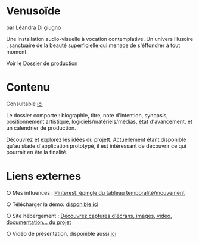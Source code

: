 # Venusoïde

par Léandra Di giugno

 Une installation audio-visuelle à vocation contemplative. Un univers illusoire , sanctuaire de la beauté superficielle qui  menace de s'éffondrer à tout moment.

 Voir le [Dossier de production](https://github.com/leandra-dgn/ephemere-furtif/tree/master/DOSSIER%20de%20production)

# Contenu

Consultable [ici](https://github.com/leandra-dgn/ephemere-furtif/tree/master/DOSSIER%20de%20production)

Le dossier comporte : biographie, titre, note d'intention, synopsis, positionnement artistique,  logiciels/matériels/médias,  état d'avancement, et un calendrier de production.

Découvrez et explorez les idées du projett. Actuellement étant disponible qu'au stade d'application prototypé, il est intéressant de découvrir ce qui pourrait en ête la finalité.

# Liens externes

○ Mes influences :  [Pinterest, épingle du tableau temporalité/mouvement](https://www.pinterest.fr/landradigiugno/temporalite-mouv/)

○  Télécharger la démo:  [disponible ici](https://drive.google.com/drive/folders/1tJyIj77fl7y_ksim3FthVt1nXVlzAD-H)

○ Site hébergement : [Découvrez captures d'écrans, images, vidéo, documentation... du projet](https://venusoide.myportfolio.com/)

○ Vidéo de présentation, disponible aussi  [ici](https://youtu.be/aQOvakRtZSE)
